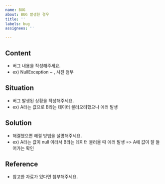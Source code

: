 ```yaml
---
name: BUG
about: BUG 발생한 경우
title: ''
labels: bug
assignees: ''

---
```


## Content
- 버그 내용을 작성해주세요.
- ex) NullException ~ , 사진 첨부

## Situation
- 버그 발생된 상황을 작성해주세요.
- ex) A라는 값으로 B라는 데이터 불러오려했으나 에러 발생

## Solution
- 해결했으면 해결 방법을 설명해주세요.
- ex) A라는 값이 null 이라서 B라는 데이터 불러올 때 에러 발생 =>  A에 값이 잘 들어가는 확인

## Reference
- 참고한 자료가 있다면 첨부해주세요.
